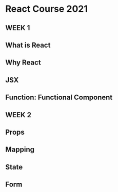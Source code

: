 # React Course 2021

## WEEK 1
## What is React
## Why React
## JSX
## Function: Functional Component

## WEEK 2

## Props
## Mapping
## State
## Form
